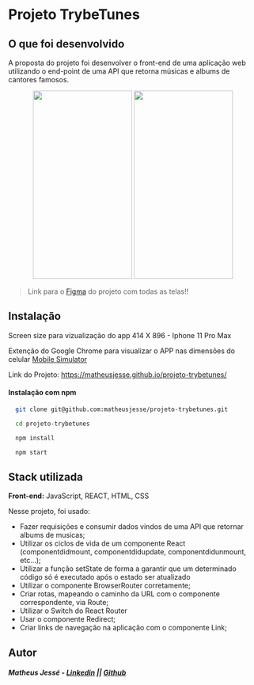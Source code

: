 # Projeto TrybeTunes

## O que foi desenvolvido

A proposta do projeto foi desenvolver o front-end de uma aplicação web utilizando o end-point de uma
API que retorna músicas e albums de cantores famosos.

<div style='display: 'flex'; align='center' '>
  <img src="https://user-images.githubusercontent.com/28015951/174238781-4335c317-4383-4d85-ab76-ccc131f4074d.png"  width="200" height="380"/>
  <img src="https://user-images.githubusercontent.com/28015951/174238814-79dcf955-ebda-4f49-abc8-a8541878d243.png"  width="200" height="380"/>
</div>

>Link para o [Figma](https://www.figma.com/file/WfRRsrQpXnev0GsATAi8Yu/Projeto-TrybeTunes?node-id=0%3A1) do projeto com todas as telas!!

## Instalação

Screen size para vizualização do app 414 X 896 - Iphone 11 Pro Max

Extenção do Google Chrome para visualizar o APP nas dimensões do celular [Mobile Simulator](https://chrome.google.com/webstore/detail/mobile-simulator-responsi/ckejmhbmlajgoklhgbapkiccekfoccmk)

Link do Projeto: https://matheusjesse.github.io/projeto-trybetunes/

#### Instalação com npm

```bash
  git clone git@github.com:matheusjesse/projeto-trybetunes.git
```
```bash
  cd projeto-trybetunes
```
```bash
  npm install
```
```bash
  npm start
```

## Stack utilizada

**Front-end:** JavaScript, REACT, HTML, CSS

Nesse projeto, foi usado:

- Fazer requisições e consumir dados vindos de uma API que retornar albums de musicas;
- Utilizar os ciclos de vida de um componente React (componentdidmount, componentdidupdate, componentdidunmount, etc...);
- Utilizar a função setState de forma a garantir que um determinado código só é executado após o estado ser atualizado
- Utilizar o componente BrowserRouter corretamente;
- Criar rotas, mapeando o caminho da URL com o componente correspondente, via Route;
- Utilizar o Switch do React Router
- Usar o componente Redirect;
- Criar links de navegação na aplicação com o componente Link;

## Autor
 ##### **Matheus Jessé** - [Linkedin](www.linkedin.com/in/matheusjesse) || [Github](https://github.com/matheusjesse)



